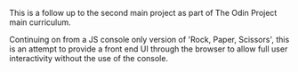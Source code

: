 This is a follow up to the second main project as part of The Odin Project main curriculum.

Continuing on from a JS console only version of 'Rock, Paper, Scissors', this is an attempt to provide a front end UI through the browser to allow full user interactivity without the use of the console.
